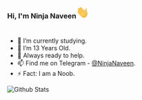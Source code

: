 ### Hi, I'm Ninja Naveen<img src="https://raw.githubusercontent.com/ABSphreak/ABSphreak/master/gifs/Hi.gif" width="30px">
#

- 🔭 I’m currently studying.
- 👬 I’m 13 Years Old.
- 💬 Always ready to help.
- 📫 Find me on Telegram - [@NinjaNaveen](https://t.me/ninjanaveen).
- ⚡ Fact: I am a Noob.

![Github Stats](https://github-readme-stats.vercel.app/api?username=ninjanaveen&show_icons=true&title_color=fff&icon_color=79ff97&text_color=9f9f9f&bg_color=151515)
